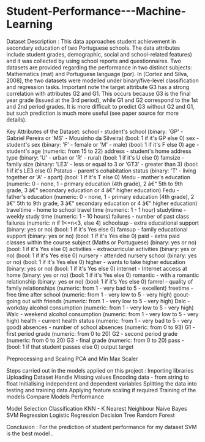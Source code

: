 # Student-Performance---Machine-Learning

Dataset Description : This data approaches student achievement in secondary education of two Portuguese schools. The data attributes include student grades, demographic, social and school-related features) and it was collected by using school reports and questionnaires. Two datasets are provided regarding the performance in two distinct subjects: Mathematics (mat) and Portuguese language (por). In [Cortez and Silva, 2008], the two datasets were modelled under binary/five-level classification and regression tasks.
Important note the target attribute G3 has a strong correlation with attributes G2 and G1. This occurs because G3 is the final year grade (issued at the 3rd period), while G1 and G2 correspond to the 1st and 2nd period grades. It is more difficult to predict G3 without G2 and G1, but such prediction is much more useful (see paper source for more details).
 
Key Attributes of the Dataset:
school - student's school (binary: 'GP' - Gabriel Pereira or 'MS' - Mousinho da Silveira) (bool: 1 if it's GP else 0)
sex - student's sex (binary: 'F' - female or 'M' - male) (bool: 1 if it's F else 0)
age - student's age (numeric: from 15 to 22)
address - student's home address type (binary: 'U' - urban or 'R' - rural) (bool: 1 if it's U else 0)
famsize - family size (binary: 'LE3' - less or equal to 3 or 'GT3' - greater than 3) (bool: 1 if it's LE3 else 0)
Pstatus - parent's cohabitation status (binary: 'T' - living together or 'A' - apart) (bool: 1 if it's T else 0)
Medu - mother's education (numeric: 0 - none, 1 - primary education (4th grade), 2 â€“ 5th to 9th grade, 3 â€“ secondary education or 4 â€“ higher education)
Fedu - father's education (numeric: 0 - none, 1 - primary education (4th grade), 2 â€“ 5th to 9th grade, 3 â€“ secondary education or 4 â€“ higher education)
traveltime - home to school travel time (numeric: 1 - 1 hour)
studytime - weekly study time (numeric: 1 - 10 hours)
failures - number of past class failures (numeric: n if 1<=n<3, else 4)
schoolsup - extra educational support (binary: yes or no) (bool: 1 if it's Yes else 0)
famsup - family educational support (binary: yes or no) (bool: 1 if it's Yes else 0)
paid - extra paid classes within the course subject (Maths or Portuguese) (binary: yes or no) (bool: 1 if it's Yes else 0)
activities - extracurricular activities (binary: yes or no) (bool: 1 if it's Yes else 0)
nursery - attended nursery school (binary: yes or no) (bool: 1 if it's Yes else 0)
higher - wants to take higher education (binary: yes or no) (bool: 1 if it's Yes else 0)
internet - Internet access at home (binary: yes or no) (bool: 1 if it's Yes else 0)
romantic - with a romantic relationship (binary: yes or no) (bool: 1 if it's Yes else 0)
famrel - quality of family relationships (numeric: from 1 - very bad to 5 - excellent)
freetime - free time after school (numeric: from 1 - very low to 5 - very high)
goout- going out with friends (numeric: from 1 - very low to 5 - very high)
Dalc - workday alcohol consumption (numeric: from 1 - very low to 5 - very high)
Walc - weekend alcohol consumption (numeric: from 1 - very low to 5 - very high)
health - current health status (numeric: from 1 - very bad to 5 - very good)
absences - number of school absences (numeric: from 0 to 93)
G1 - first period grade (numeric: from 0 to 20)
G2 - second period grade (numeric: from 0 to 20)
G3 - final grade (numeric: from 0 to 20)
pass - (bool: 1 if that student passes else 0) output target



Preprocessing and Scaling
PCA and Min Max Scaler


Steps carried out in the models applied on this project :
Importing libraries 
Uploading Dataset
Handle Missing values 
Encoding data - from string to float 
Initialising independent and dependent variables
Splitting the data into testing and training data 
Applying feature scaling if required 
Training of the models 
Compare Models Performance

Model Selection
Classification
KNN - K Nearest Neighbour 
Naive Bayes 
SVM
Regression 
Logistic Regression 
Decision Tree
Random Forest



Conclusion : 
For the prediction of student performance for my dataset  SVM  is the best model .

